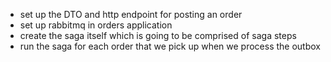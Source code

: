 * set up the DTO and http endpoint for posting an order
* set up rabbitmq in orders application
* create the saga itself which is going to be comprised of saga steps
* run the saga for each order that we pick up when we process the outbox
